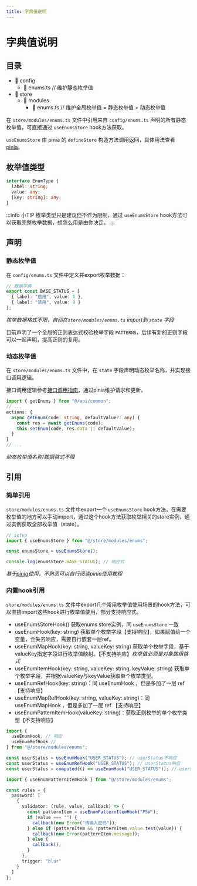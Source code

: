 ```yaml
---
title: 字典值说明
---
```


# 字典值说明

## 目录

- 📂 config
  - 📄 enums.ts // 维护静态枚举值
- 📂 store
  - 📂 modules
    - 📄 enums.ts // 维护全局枚举值 = 静态枚举值 + 动态枚举值

在 `store/modules/enums.ts` 文件中引用来自 `config/enums.ts` 声明的所有静态枚举值，可直接通过 `useEnumsStore` hook方法获取。

`useEnumsStore` 由 pinia 的 `defineStore` 构造方法调用返回，具体用法查看[pinia](https://pinia.vuejs.org/core-concepts/)。

## 枚举值类型

```ts
interface EnumType {
  label: string;
  value: any;
  [key: string]: any;
}
```

:::info 小TIP
枚举类型只是建议但不作为限制，通过 `useEnumsStore` hook方法可以获取完整枚举数据，想怎么用是由你决定。
:::

## 声明

### 静态枚举值

在 `config/enums.ts` 文件中定义并export枚举数据：

```ts
// 数据字典
export const BASE_STATUS = [
  { label: "启用", value: 1 },
  { label: "禁用", value: 0 }
];
```

_枚举数据格式不限，自动在`store/modules/enums.ts` import到 `state` 字段_

目前声明了一个全局的正则表达式校验枚举字段 `PATTERNS`，后续有新的正则字段可以一起声明，提高正则的复用。

### 动态枚举值

在 `store/modules/enums.ts` 文件中，在 `state` 字段声明动态枚举名称，并实现接口调用逻辑。

接口调用逻辑参考[接口调用指南](/guide/api.html)，通过pinia维护请求和更新。

```ts
import { getEnums } from "@/api/common";
// ...
actions: {
  async getEnum(code: string, defaultValue?: any) {
    const res = await getEnums(code);
    this.setEnum(code, res.data || defaultValue);
  }
}
// ...
```

_动态枚举值名称/数据格式不限_

## 引用

### 简单引用

`store/modules/enums.ts` 文件中export一个 `useEnumsStore` hook方法，在需要枚举值的地方可以手动import，通过这个hook方法获取枚举相关的store实例，通过实例获取全部枚举值（state）。

```ts
// setup
import { useEnumsStore } from "@/store/modules/enums";

const enumsStore = useEnumsStore();

console.log(enumsStore.BASE_STATUS); // 响应式
```

_基于[pinia](https://pinia.vuejs.org/core-concepts/)使用，不熟悉可以自行阅读pinia使用教程_

### 内置hook引用

`store/modules/enums.ts` 文件中export几个常用枚举值使用场景的hook方法，可以直接import这些hook进行枚举值使用，部分支持响应式。

- useEnumsStoreHook() 获取enums store实例，同 `useEnumsStore` 一致
- useEnumHook(key: string) 获取单个枚举字段【支持响应】，如果赋值给一个变量，会失去响应，需要自行嵌套一层ref。
- useEnumMapHook(key: string, valueKey: string) 获取单个枚举字段，基于valueKey指定字段进行枚举值映射。【不支持响应】_枚举值必须是对象数组格式_
- useEnumItemHook(key: string, valueKey: string, keyValue: string) 获取单个枚举字段，并根据valueKey与keyValue获取单个枚举类型。
- useEnumRefHook(key: string)：同 useEnumHook ，但是多加了一层 ref 【支持响应】
- useEnumMapRefHook(key: string, valueKey: string)：同 useEnumMapHook ，但是多加了一层 ref 【支持响应】
- useEnumPatternItemHook(valueKey: string)：获取正则枚举的单个枚举类型【不支持响应】

```ts
import {
  useEnumHook, // 响应
  useEnumRefHook //
} from "@/store/modules/enums";

const userStatus = useEnumHook("USER_STATUS"); // userStatus不响应
const userStatus = useEnumRefHook("USER_STATUS"); // userStatus响应
const userStatus = computed(() => useEnumHook("USER_STATUS")); // userStatus响应
```

```ts 获取正则枚举
import { useEnumPatternItemHook } from "@/store/modules/enums";

const rules = {
  password: [
    {
      validator: (rule, value, callback) => {
        const patternItem = useEnumPatternItemHook("PSW");
        if (value === "") {
          callback(new Error("请输入密码"));
        } else if (patternItem && !patternItem.value.test(value)) {
          callback(new Error(patternItem.message));
        } else {
          callback();
        }
      },
      trigger: "blur"
    }
  ]
};
```
